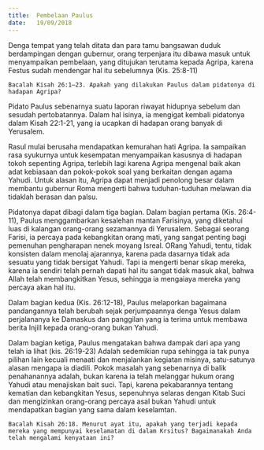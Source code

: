 ```yaml
---
title:  Pembelaan Paulus
date:   19/09/2018
---
```


Denga tempat yang telah ditata dan para tamu bangsawan duduk berdampingan dengan gubernur, orang terpenjara itu dibawa masuk untuk menyampaikan pembelaan, yang ditujukan terutama kepada Agripa, karena Festus sudah mendengar hal itu sebelumnya (Kis. 25:8-11)

`Bacalah Kisah 26:1–23. Apakah yang dilakukan Paulus dalam pidatonya di hadapan Agripa?`

Pidato Paulus sebenarnya suatu laporan riwayat hidupnya sebelum dan sesudah pertobatannya. Dalam hal isinya, ia mengigat kembali pidatonya dalam Kisah 22:1-21, yang ia ucapkan di hadapan orang banyak di Yerusalem.

Rasul mulai berusaha mendapatkan kemurahan hati Agripa. Ia sampaikan rasa syukurnya untuk kesempatan menyampaikan kasusnya di hadapan tokoh sepenting Agripa, terlebih lagi karena Agripa mengenal baik akan adat kebiasaan dan pokok-pokok soal yang berkaitan dengan agama Yahudi. Untuk alasan itu, Agripa dapat menjadi penolong besar dalam membantu gubernur Roma mengerti bahwa tuduhan-tuduhan melawan dia tidaklah berasan dan palsu.

Pidatonya dapat dibagi dalam tiga bagian. Dalam bagian pertama (Kis. 26:4-11), Paulus menggambarkan kesalehan mantan Farisinya, yang diketahui luas di kalangan orang-orang sezamannya di Yerusalem. Sebagai seorang Farisi, ia percaya pada kebangkitan orang mati, yang sangat penting bagi pemenuhan pengharapan nenek moyang Isreal. ORang Yahudi, tentu, tidak konsisten dalam menolaj ajarannya, karena pada dasarnya tidak ada sesuatu yang tidak bersigat Yahudi. Tapi ia mengerti benar sikap mereka, karena ia sendiri telah pernah dapati hal itu sangat tidak masuk akal, bahwa Allah telah membangkitkan Yesus, sehingga ia mengaiaya mereka yang percaya akan hal itu.

Dalam bagian kedua (Kis. 26:12-18), Paulus melaporkan bagaimana pandangannya telah berubah sejak perjumpaannya denga Yesus dalam perjalananya ke Damaskus dan panggilan yang ia terima untuk membawa berita Injill kepada orang-orang bukan Yahudi.

Dalam bagian ketiga, Paulus mengatakan bahwa dampak dari apa yang telah ia lihat (kis. 26:19-23) Adalah sedemikian rupa sehingga ia tak punya pilihan lain kecuali menaati dan menjalankan kegiatan misinya, satu-satunya alasan mengapa ia diadili. Pokok masalah yang sebenarnya di balik penahanannya adalah, bukan karena ia telah melanggar hukum orang Yahudi atau menajiskan bait suci. Tapi, karena pekabarannya tentang kematian dan kebangkitan Yesus, sepenuhnya selaras dengan Kitab Suci dan mengizinkan orang-orang percaya asal bukan Yahudi untuk mendapatkan bagian yang sama dalam keselamtan.

`Bacalah Kisah 26:18. Menurut ayat itu, apakah yang terjadi kepada mereka yang mempunyai keselamatan di dalam Krsitus? Bagaimanakah Anda telah mengalami kenyataan ini?`